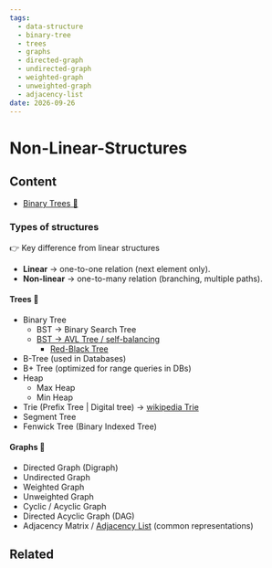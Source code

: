 ```yaml
---
tags:
  - data-structure
  - binary-tree
  - trees
  - graphs
  - directed-graph
  - undirected-graph
  - weighted-graph
  - unweighted-graph
  - adjacency-list
date: 2026-09-26
---
```

Non-Linear-Structures
=========

Content
---------------

* [Binary Trees 🌳](./Binary-Tree/Binary-Tree%20🌳.md)


### Types of structures

👉 Key difference from linear structures

- **Linear** → one-to-one relation (next element only).
- **Non-linear** → one-to-many relation (branching, multiple paths).

#### Trees 🌳

* Binary Tree
	* BST → Binary Search Tree
	* [BST → AVL Tree / self-balancing](https://en.wikipedia.org/wiki/Self-balancing_binary_search_tree)
		* [Red-Black Tree](https://en.wikipedia.org/wiki/Red%E2%80%93black_tree)
* B-Tree (used in Databases)
* B+ Tree (optimized for range queries in DBs)
* Heap
	* Max Heap
	* Min Heap
* Trie (Prefix Tree | Digital tree) → [wikipedia Trie](https://en.wikipedia.org/wiki/Trie)
* Segment Tree
* Fenwick Tree (Binary Indexed Tree)

#### Graphs 🔗

- Directed Graph (Digraph)
- Undirected Graph    
- Weighted Graph    
- Unweighted Graph    
- Cyclic / Acyclic Graph    
- Directed Acyclic Graph (DAG)
- Adjacency Matrix / [Adjacency List](https://en.wikipedia.org/wiki/Adjacency_list) (common representations)

Related
----------------------------

